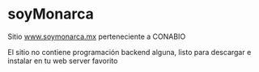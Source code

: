 # soyMonarca
Sitio www.soymonarca.mx perteneciente a CONABIO

El sitio no contiene programación backend alguna, listo para descargar e instalar en tu web server favorito
